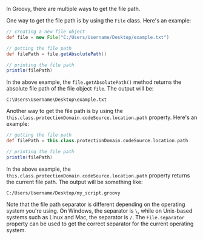 In Groovy, there are multiple ways to get the file path. 

One way to get the file path is by using the `File` class. Here's an example:

```groovy
// creating a new file object
def file = new File("C:/Users/Username/Desktop/example.txt")

// getting the file path
def filePath = file.getAbsolutePath()

// printing the file path
println(filePath)
```

In the above example, the `file.getAbsolutePath()` method returns the absolute file path of the file object `file`. The output will be:

```
C:\Users\Username\Desktop\example.txt
```

Another way to get the file path is by using the `this.class.protectionDomain.codeSource.location.path` property. Here's an example:

```groovy
// getting the file path
def filePath = this.class.protectionDomain.codeSource.location.path

// printing the file path
println(filePath)
```

In the above example, the `this.class.protectionDomain.codeSource.location.path` property returns the current file path. The output will be something like:

```
C:/Users/Username/Desktop/my_script.groovy
``` 

Note that the file path separator is different depending on the operating system you're using. On Windows, the separator is `\`, while on Unix-based systems such as Linux and Mac, the separator is `/`. The `File.separator` property can be used to get the correct separator for the current operating system.